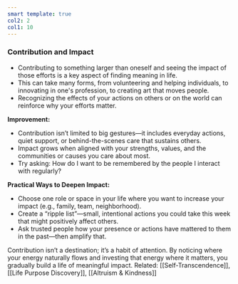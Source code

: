 ```yaml
---
smart template: true
col2: 2
col1: 10
---
```

### Contribution and Impact

- Contributing to something larger than oneself and seeing the impact of those efforts is a key aspect of finding meaning in life.
- This can take many forms, from volunteering and helping individuals, to innovating in one's profession, to creating art that moves people.
- Recognizing the effects of your actions on others or on the world can reinforce why your efforts matter.

**Improvement:**
- Contribution isn’t limited to big gestures—it includes everyday actions, quiet support, or behind-the-scenes care that sustains others.
- Impact grows when aligned with your strengths, values, and the communities or causes you care about most.
- Try asking: How do I want to be remembered by the people I interact with regularly?

**Practical Ways to Deepen Impact:**
- Choose one role or space in your life where you want to increase your impact (e.g., family, team, neighborhood).
- Create a “ripple list”—small, intentional actions you could take this week that might positively affect others.
- Ask trusted people how your presence or actions have mattered to them in the past—then amplify that.

Contribution isn’t a destination; it’s a habit of attention. By noticing where your energy naturally flows and investing that energy where it matters, you gradually build a life of meaningful impact.
Related: [[Self-Transcendence]], [[Life Purpose Discovery]], [[Altruism & Kindness]]